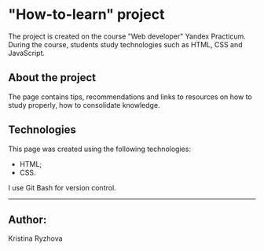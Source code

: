 # "How-to-learn" project

The project is created on the course "Web developer" Yandex Practicum. During the course, students study technologies such as HTML, CSS and JavaScript.

## About the project
The page contains tips, recommendations and links to resources on how to study properly, how to consolidate knowledge.

## Technologies
This page was created using the following technologies:

- HTML;
- CSS.

I use Git Bash for version control.

________________

## Author:
Kristina Ryzhova